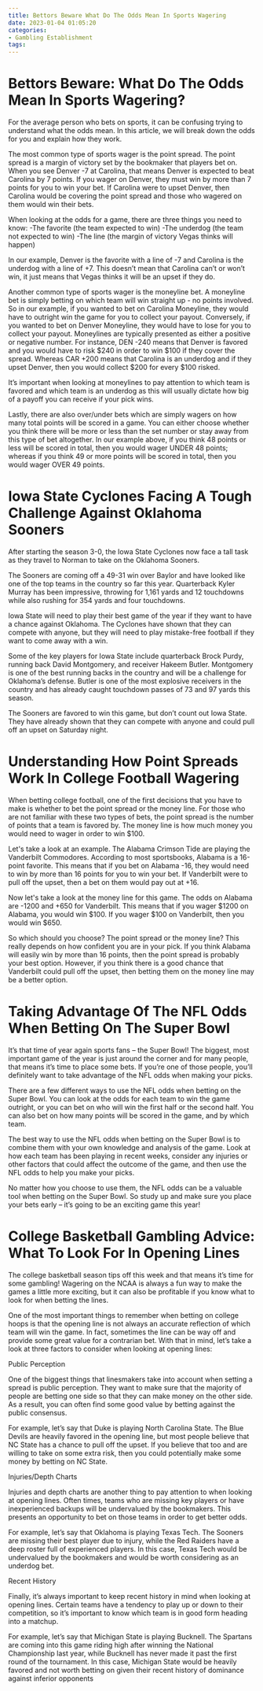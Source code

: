 ```yaml
---
title: Bettors Beware What Do The Odds Mean In Sports Wagering
date: 2023-01-04 01:05:20
categories:
- Gambling Establishment
tags:
---
```



#  Bettors Beware: What Do The Odds Mean In Sports Wagering?

For the average person who bets on sports, it can be confusing trying to understand what the odds mean. In this article, we will break down the odds for you and explain how they work.

The most common type of sports wager is the point spread. The point spread is a margin of victory set by the bookmaker that players bet on. When you see Denver -7 at Carolina, that means Denver is expected to beat Carolina by 7 points. If you wager on Denver, they must win by more than 7 points for you to win your bet. If Carolina were to upset Denver, then Carolina would be covering the point spread and those who wagered on them would win their bets.

When looking at the odds for a game, there are three things you need to know:
-The favorite (the team expected to win)
-The underdog (the team not expected to win)
-The line (the margin of victory Vegas thinks will happen)

In our example, Denver is the favorite with a line of -7 and Carolina is the underdog with a line of +7. This doesn’t mean that Carolina can’t or won’t win, it just means that Vegas thinks it will be an upset if they do.

Another common type of sports wager is the moneyline bet. A moneyline bet is simply betting on which team will win straight up - no points involved. So in our example, if you wanted to bet on Carolina Moneyline, they would have to outright win the game for you to collect your payout. Conversely, if you wanted to bet on Denver Moneyline, they would have to lose for you to collect your payout. Moneylines are typically presented as either a positive or negative number. For instance, DEN -240 means that Denver is favored and you would have to risk $240 in order to win $100 if they cover the spread. Whereas CAR +200 means that Carolina is an underdog and if they upset Denver, then you would collect $200 for every $100 risked.

It’s important when looking at moneylines to pay attention to which team is favored and which team is an underdog as this will usually dictate how big of a payoff you can receive if your pick wins.

Lastly, there are also over/under bets which are simply wagers on how many total points will be scored in a game. You can either choose whether you think there will be more or less than the set number or stay away from this type of bet altogether. In our example above, if you think 48 points or less will be scored in total, then you would wager UNDER 48 points; whereas if you think 49 or more points will be scored in total, then you would wager OVER 49 points.

#  Iowa State Cyclones Facing A Tough Challenge Against Oklahoma Sooners 

After starting the season 3-0, the Iowa State Cyclones now face a tall task as they travel to Norman to take on the Oklahoma Sooners.

The Sooners are coming off a 49-31 win over Baylor and have looked like one of the top teams in the country so far this year. Quarterback Kyler Murray has been impressive, throwing for 1,161 yards and 12 touchdowns while also rushing for 354 yards and four touchdowns.

Iowa State will need to play their best game of the year if they want to have a chance against Oklahoma. The Cyclones have shown that they can compete with anyone, but they will need to play mistake-free football if they want to come away with a win.

Some of the key players for Iowa State include quarterback Brock Purdy, running back David Montgomery, and receiver Hakeem Butler. Montgomery is one of the best running backs in the country and will be a challenge for Oklahoma’s defense. Butler is one of the most explosive receivers in the country and has already caught touchdown passes of 73 and 97 yards this season.

The Sooners are favored to win this game, but don’t count out Iowa State. They have already shown that they can compete with anyone and could pull off an upset on Saturday night.

#  Understanding How Point Spreads Work In College Football Wagering 

When betting college football, one of the first decisions that you have to make is whether to bet the point spread or the money line. For those who are not familiar with these two types of bets, the point spread is the number of points that a team is favored by. The money line is how much money you would need to wager in order to win $100.

Let's take a look at an example. The Alabama Crimson Tide are playing the Vanderbilt Commodores. According to most sportsbooks, Alabama is a 16-point favorite. This means that if you bet on Alabama -16, they would need to win by more than 16 points for you to win your bet. If Vanderbilt were to pull off the upset, then a bet on them would pay out at +16.

Now let's take a look at the money line for this game. The odds on Alabama are -1200 and +650 for Vanderbilt. This means that if you wager $1200 on Alabama, you would win $100. If you wager $100 on Vanderbilt, then you would win $650.

So which should you choose? The point spread or the money line? This really depends on how confident you are in your pick. If you think Alabama will easily win by more than 16 points, then the point spread is probably your best option. However, if you think there is a good chance that Vanderbilt could pull off the upset, then betting them on the money line may be a better option.

#  Taking Advantage Of The NFL Odds When Betting On The Super Bowl 

It’s that time of year again sports fans – the Super Bowl! The biggest, most important game of the year is just around the corner and for many people, that means it’s time to place some bets. If you’re one of those people, you’ll definitely want to take advantage of the NFL odds when making your picks.

There are a few different ways to use the NFL odds when betting on the Super Bowl. You can look at the odds for each team to win the game outright, or you can bet on who will win the first half or the second half. You can also bet on how many points will be scored in the game, and by which team.

The best way to use the NFL odds when betting on the Super Bowl is to combine them with your own knowledge and analysis of the game. Look at how each team has been playing in recent weeks, consider any injuries or other factors that could affect the outcome of the game, and then use the NFL odds to help you make your picks.

No matter how you choose to use them, the NFL odds can be a valuable tool when betting on the Super Bowl. So study up and make sure you place your bets early – it’s going to be an exciting game this year!

#  College Basketball Gambling Advice: What To Look For In Opening Lines

The college basketball season tips off this week and that means it’s time for some gambling! Wagering on the NCAA is always a fun way to make the games a little more exciting, but it can also be profitable if you know what to look for when betting the lines.

One of the most important things to remember when betting on college hoops is that the opening line is not always an accurate reflection of which team will win the game. In fact, sometimes the line can be way off and provide some great value for a contrarian bet. With that in mind, let’s take a look at three factors to consider when looking at opening lines:

Public Perception

One of the biggest things that linesmakers take into account when setting a spread is public perception. They want to make sure that the majority of people are betting one side so that they can make money on the other side. As a result, you can often find some good value by betting against the public consensus.

For example, let’s say that Duke is playing North Carolina State. The Blue Devils are heavily favored in the opening line, but most people believe that NC State has a chance to pull off the upset. If you believe that too and are willing to take on some extra risk, then you could potentially make some money by betting on NC State.

Injuries/Depth Charts

Injuries and depth charts are another thing to pay attention to when looking at opening lines. Often times, teams who are missing key players or have inexperienced backups will be undervalued by the bookmakers. This presents an opportunity to bet on those teams in order to get better odds.

For example, let’s say that Oklahoma is playing Texas Tech. The Sooners are missing their best player due to injury, while the Red Raiders have a deep roster full of experienced players. In this case, Texas Tech would be undervalued by the bookmakers and would be worth considering as an underdog bet.

Recent History

Finally, it’s always important to keep recent history in mind when looking at opening lines. Certain teams have a tendency to play up or down to their competition, so it’s important to know which team is in good form heading into a matchup.

For example, let’s say that Michigan State is playing Bucknell. The Spartans are coming into this game riding high after winning the National Championship last year, while Bucknell has never made it past the first round of the tournament. In this case, Michigan State would be heavily favored and not worth betting on given their recent history of dominance against inferior opponents